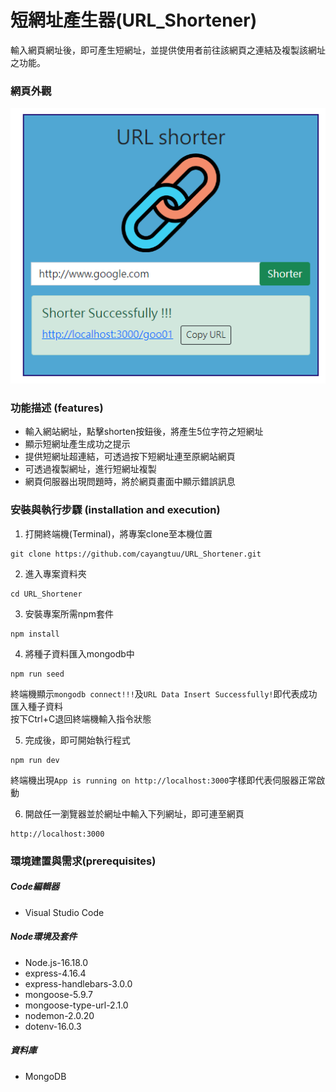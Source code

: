 # 短網址產生器(URL_Shortener)
輸入網頁網址後，即可產生短網址，並提供使用者前往該網頁之連結及複製該網址之功能。

### 網頁外觀
![image](https://github.com/cayangtuu/URL_Shortener/blob/main/public/photos/%E5%B0%81%E9%9D%A2.png)

### 功能描述 (features)
- 輸入網站網址，點擊shorten按鈕後，將產生5位字符之短網址
- 顯示短網址產生成功之提示
- 提供短網址超連結，可透過按下短網址連至原網站網頁
- 可透過複製網址，進行短網址複製
- 網頁伺服器出現問題時，將於網頁畫面中顯示錯誤訊息

### 安裝與執行步驟 (installation and execution)
1. 打開終端機(Terminal)，將專案clone至本機位置
```
git clone https://github.com/cayangtuu/URL_Shortener.git
```
2. 進入專案資料夾
```
cd URL_Shortener
```
3. 安裝專案所需npm套件
```
npm install
```
4. 將種子資料匯入mongodb中
```
npm run seed
```
終端機顯示```mongodb connect!!!```及```URL Data Insert Successfully!```即代表成功匯入種子資料  
按下Ctrl+C退回終端機輸入指令狀態

5. 完成後，即可開始執行程式
```
npm run dev
```
終端機出現```App is running on http://localhost:3000```字樣即代表伺服器正常啟動

6. 開啟任一瀏覽器並於網址中輸入下列網址，即可連至網頁
```
http://localhost:3000
```

### 環境建置與需求(prerequisites)
##### Code編輯器
- Visual Studio Code
##### Node環境及套件
- Node.js-16.18.0
- express-4.16.4
- express-handlebars-3.0.0
- mongoose-5.9.7
- mongoose-type-url-2.1.0
- nodemon-2.0.20
- dotenv-16.0.3
##### 資料庫
- MongoDB
